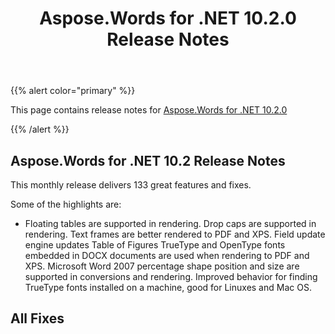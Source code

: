 ﻿---
title: Aspose.Words for .NET 10.2.0 Release Notes
description: "Aspose.Words for .NET 10.2.0 Release Notes – learn about the latest updates and fixes."
type: docs
weight: 60
url: /net/aspose-words-for-net-10-2-0-release-notes/
---

{{% alert color="primary" %}} 

This page contains release notes for [Aspose.Words for .NET 10.2.0](https://downloads.aspose.com/words/net/new-releases/aspose.words-for-.net-10.2.0/)

{{% /alert %}} 

## Aspose.Words for .NET 10.2 Release Notes

This monthly release delivers 133 great features and fixes. 

Some of the highlights are:

- Floating tables are supported in rendering.
  Drop caps are supported in rendering. 
  Text frames are better rendered to PDF and XPS. 
  Field update engine updates Table of Figures 
  TrueType and OpenType fonts embedded in DOCX documents are used when rendering to PDF and XPS. 
  Microsoft Word 2007 percentage shape position and size are supported in conversions and rendering. 
  Improved behavior for finding TrueType fonts installed on a machine, good for Linuxes and Mac OS. 


## All Fixes
